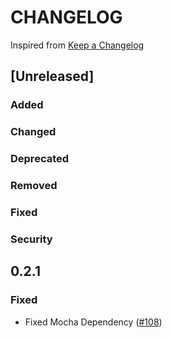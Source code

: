 # CHANGELOG
Inspired from [Keep a Changelog](https://keepachangelog.com/en/1.0.0/)

## [Unreleased]
### Added
### Changed
### Deprecated
### Removed
### Fixed
### Security

## 0.2.1
### Fixed
- Fixed Mocha Dependency ([#108](https://github.com/opensearch-project/opensearch-ruby/pull/108))
